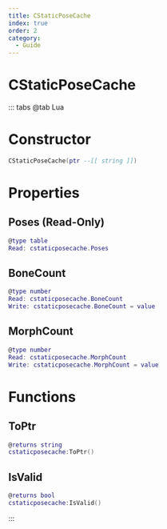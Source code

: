 ```yaml
---
title: CStaticPoseCache
index: true
order: 2
category:
  - Guide
---
```


# CStaticPoseCache

::: tabs
@tab Lua
# Constructor
```lua
CStaticPoseCache(ptr --[[ string ]])
```
# Properties
## Poses (Read-Only)
```lua
@type table
Read: cstaticposecache.Poses
```
## BoneCount 
```lua
@type number
Read: cstaticposecache.BoneCount
Write: cstaticposecache.BoneCount = value
```
## MorphCount 
```lua
@type number
Read: cstaticposecache.MorphCount
Write: cstaticposecache.MorphCount = value
```
# Functions
## ToPtr
```lua
@returns string
cstaticposecache:ToPtr()
```
## IsValid
```lua
@returns bool
cstaticposecache:IsValid()
```

:::